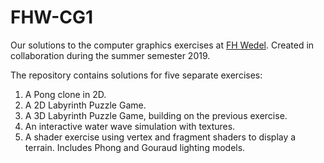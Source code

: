# FHW-CG1
Our solutions to the computer graphics exercises at [FH Wedel](https://www.fh-wedel.de/).
Created in collaboration during the summer semester 2019.

The repository contains solutions for five separate exercises:
1. A Pong clone in 2D.
2. A 2D Labyrinth Puzzle Game.
3. A 3D Labyrinth Puzzle Game, building on the previous exercise.
4. An interactive water wave simulation with textures.
5. A shader exercise using vertex and fragment shaders to display a terrain. Includes Phong and Gouraud lighting models.
